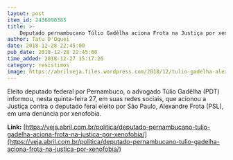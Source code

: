 ```yaml
---
layout: post
item_id: 2436090385
title: >-
    Deputado pernambucano Túlio Gadêlha aciona Frota na Justiça por xenofobia
author: Tatu D'Oquei
date: 2018-12-28 22:45:00
pub_date: 2018-12-28 22:45:00
time_added: 2018-12-27 15:17:26
category: resistimos
image: https://abrilveja.files.wordpress.com/2018/12/tulio-gadelha-alexandre-frota.jpg?quality=70&strip=info&w=680&h=453&crop=1
---
```


Eleito deputado federal por Pernambuco, o advogado Túlio Gadêlha (PDT) informou, nesta quinta-feira 27, em suas redes sociais, que acionou a Justiça contra o deputado feral eleito por São Paulo, Alexandre Frota (PSL), em uma denúncia por xenofobia.

**Link:** [https://veja.abril.com.br/politica/deputado-pernambucano-tulio-gadelha-aciona-frota-na-justica-por-xenofobia/](https://veja.abril.com.br/politica/deputado-pernambucano-tulio-gadelha-aciona-frota-na-justica-por-xenofobia/)

